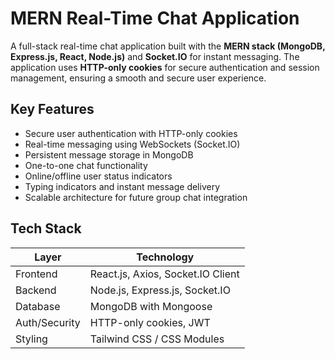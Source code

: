 # MERN Real-Time Chat Application

A full-stack real-time chat application built with the **MERN stack (MongoDB, Express.js, React, Node.js)** and **Socket.IO** for instant messaging. The application uses **HTTP-only cookies** for secure authentication and session management, ensuring a smooth and secure user experience.

## Key Features

- Secure user authentication with HTTP-only cookies
- Real-time messaging using WebSockets (Socket.IO)
- Persistent message storage in MongoDB
- One-to-one chat functionality
- Online/offline user status indicators
- Typing indicators and instant message delivery
- Scalable architecture for future group chat integration

## Tech Stack

| Layer         | Technology                        |
| ------------- | --------------------------------- |
| Frontend      | React.js, Axios, Socket.IO Client |
| Backend       | Node.js, Express.js, Socket.IO    |
| Database      | MongoDB with Mongoose             |
| Auth/Security | HTTP-only cookies, JWT            |
| Styling       | Tailwind CSS / CSS Modules        |
